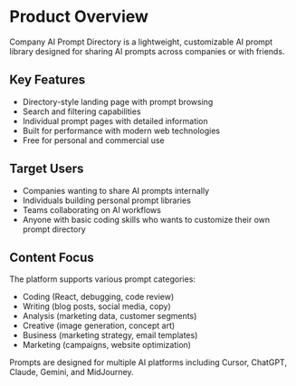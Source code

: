 # Product Overview

Company AI Prompt Directory is a lightweight, customizable AI prompt library designed for sharing AI prompts across companies or with friends. 

## Key Features
- Directory-style landing page with prompt browsing
- Search and filtering capabilities 
- Individual prompt pages with detailed information
- Built for performance with modern web technologies
- Free for personal and commercial use

## Target Users
- Companies wanting to share AI prompts internally
- Individuals building personal prompt libraries
- Teams collaborating on AI workflows
- Anyone with basic coding skills who wants to customize their own prompt directory

## Content Focus
The platform supports various prompt categories:
- Coding (React, debugging, code review)
- Writing (blog posts, social media, copy)
- Analysis (marketing data, customer segments)
- Creative (image generation, concept art)
- Business (marketing strategy, email templates)
- Marketing (campaigns, website optimization)

Prompts are designed for multiple AI platforms including Cursor, ChatGPT, Claude, Gemini, and MidJourney.